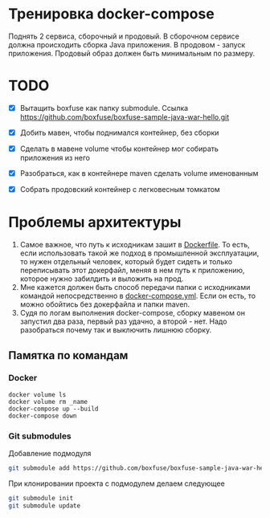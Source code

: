 # Тренировка docker-compose

Поднять 2 сервиса, сборочный и продовый.
В сборочном сервисе должна происходить сборка Java приложения. В продовом - запуск приложения. Продовый образ должен быть минимальным по размеру.

# TODO
* [x] Вытащить boxfuse как папку submodule. Ссылка https://github.com/boxfuse/boxfuse-sample-java-war-hello.git
* [x] Добить мавен, чтобы поднимался контейнер, без сборки
* [x] Сделать в мавене volume чтобы контейнер мог собирать приложения из него
* [x] Разобраться, как в контейнере maven сделать volume именованным
* [x] Собрать продовский контейнер с легковесным томкатом


# Проблемы архитектуры
1. Самое важное, что путь к исходникам зашит в [Dockerfile](maven/Dockerfile). То есть, если использовать такой же подход в промышленной эксплуатации, то нужен отдельный человек, который будет сидеть и только переписывать этот докерфайл, меняя в нем путь к приложению, которое нужно забилдить и выложить на прод.
2. Мне кажется должен быть способ передачи папки с исходниками командой непосредственно в [docker-compose.yml](docker-compose.yml). Если он есть, то можно обойтись без докерфайла и папки maven.
3. Судя по логам выполнения docker-compose, сборку мавеном он запустил два раза, первый раз удачно, а второй - нет. Надо разобраться почему так и выключить лишнюю сборку.


## Памятка по командам
### Docker
```
docker volume ls
docker volume rm _name
docker-compose up --build
docker-compose down
```

### Git submodules
Добавление подмодуля
```bash
git submodule add https://github.com/boxfuse/boxfuse-sample-java-war-hello.git
```
При клонировании проекта с подмодулем делаем следующее
```bash
git submodule init
git submodule update
```
